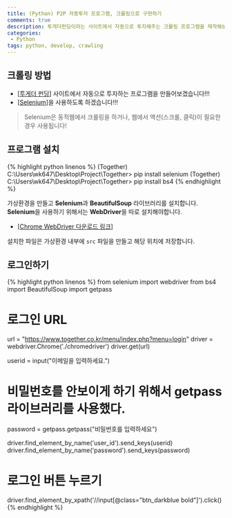```yaml
---
title: (Python) P2P 자동투자 프로그램, 크롤링으로 구현하기
comments: true
description: 투게더펀딩이라는 사이트에서 자동으로 투자해주는 크롤링 프로그램을 제작해보도록하겠습니다.
categories:
 - Python
tags: python, develop, crawling
---
```


## 크롤링 방법

- [[투게더 펀딩](https://www.together.co.kr)] 사이트에서 자동으로 투자하는 프로그램을 만들어보겠습니다!!!
- [[Selenium](https://beomi.github.io/2017/02/27/HowToMakeWebCrawler-With-Selenium/)]을 사용하도록 하겠습니다!!!

> Selenium은 동적웹에서 크롤링을 하거나, 웹에서 액션(스크롤, 클릭)이 필요한 경우 사용됩니다!

## 프로그램 설치

{% highlight python linenos %}
(Together) C:\Users\wk647\Desktop\Project\Together> pip install selenium
(Together) C:\Users\wk647\Desktop\Project\Together> pip install bs4
{% endhighlight %}

가상환경을 만들고 **Selenium**과 **BeautifulSoup** 라이브러리를 설치합니다. **Selenium**을 사용하기 위해서는 **WebDriver**을 따로 설치해야합니다. 

- [[Chrome WebDriver 다운로드 링크](https://sites.google.com/a/chromium.org/chromedriver/downloads)]

설치한 파일은 가상환경 내부에 `src` 파일을 만들고 해당 위치에 저장합니다.

## 로그인하기

{% highlight python linenos %}
from selenium import webdriver
from bs4 import BeautifulSoup
import getpass

# 로그인 URL
url = "https://www.together.co.kr/menu/index.php?menu=login"
driver = webdriver.Chrome('./chromedriver')
driver.get(url)

userid = input("이메일을 입력하세요.")
# 비밀번호를 안보이게 하기 위해서 getpass 라이브러리를 사용했다.
password = getpass.getpass("비밀번호를 입력하세요")

driver.find_element_by_name('user_id').send_keys(userid)
driver.find_element_by_name('password').send_keys(password)
# 로그인 버튼 누르기
driver.find_element_by_xpath('//input[@class="btn_darkblue bold"]').click()
{% endhighlight %}





